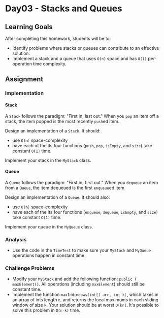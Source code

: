 # Day03 - Stacks and Queues

## Learning Goals

After completing this homework, students will be to:

* Identify problems where stacks or queues can contribute to an effective solution.
* Implement a stack and a queue that uses `O(n)` space and has `O(1)` per-operation time complexity.

## Assignment

### Implementation

#### Stack

A `Stack` follows the paradigm: "First in, last out." When you `pop` an item off a stack, the item popped is the most recently `push`ed item.

Design an implementation of a `Stack`. It should:

- use `O(n)` space-complexity
- have each of the its four functions (`push`, `pop`, `isEmpty`, and `size`) take constant `O(1)` time.

Implement your stack in the `MyStack` class.

#### Queue

A `Queue` follows the paradigm: "First in, first out." When you `dequeue` an item from a `Queue`, the item dequeued is the first `enqueue`ed item.

Design an implementation of a `Queue`. It should also:

- use `O(n)` space-complexity
- have each of the its four functions (`enqueue`, `dequeue`, `isEmpty`, and `size`) take constant `O(1)` time.

Implement your queue in the `MyQueue` class.

### Analysis

- Use the code in the `TimeTest` to make sure your `MyStack` and `MyQueue` operations happen in constant time.

### Challenge Problems

* Modify your `MyStack` and add the following function: `public T maxElement()`. All operations (including `maxElement`) should still be constant time.
* Implement the function `maxInWindows(int[] arr, int k)`, which takes in an array of ints length `n`, and returns the local maximums in each sliding window of size `k`. Your solution should be at worst `O(kn)`. It's possible to solve this problem in `O(n-k)` time.